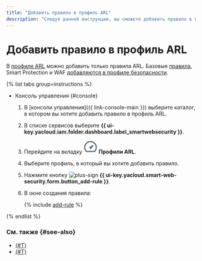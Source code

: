 ```yaml
---
title: "Добавить правило в профиль ARL"
description: "Следуя данной инструкции, вы сможете добавить правило в профиль ARL."
---
```


# Добавить правило в профиль ARL

В [профиле ARL](../concepts/arl.md) можно добавить только правила ARL. Базовые [правила](../concepts/rules.md), Smart Protection и WAF [добавляются в профиле безопасности](rule-add.md).

{% list tabs group=instructions %}

- Консоль управления {#console}

  1. В [консоли управления]({{ link-console-main }}) выберите каталог, в котором вы хотите добавить правило в профиль ARL.
  1. В списке сервисов выберите **{{ ui-key.yacloud.iam.folder.dashboard.label_smartwebsecurity }}**.
  1. Перейдите на вкладку ![image](../../_assets/smartwebsecurity/arl.svg) **Профили ARL**.
  1. Выберите профиль, в который вы хотите добавить правило.
  1. Нажмите кнопку ![plus-sign](../../_assets/console-icons/plus.svg) **{{ ui-key.yacloud.smart-web-security.form.button_add-rule }}**.
  1. В окне создания правила:

      {% include [add-rule](../../_includes/smartwebsecurity/add-arl-rule.md) %}


{% endlist %}

### См. также {#see-also}

* [{#T}](rule-update.md)
* [{#T}](rule-delete.md)

